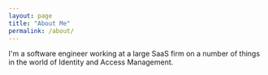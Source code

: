 ```yaml
---
layout: page
title: "About Me"
permalink: /about/
---
```


I'm a software engineer working at a large SaaS firm on a number of things in the world of Identity and Access Management. 